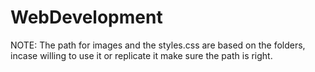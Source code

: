 # WebDevelopment 
NOTE:
The path for images and the styles.css are based on the folders, incase willing to use it or replicate it make sure the path is right. 
